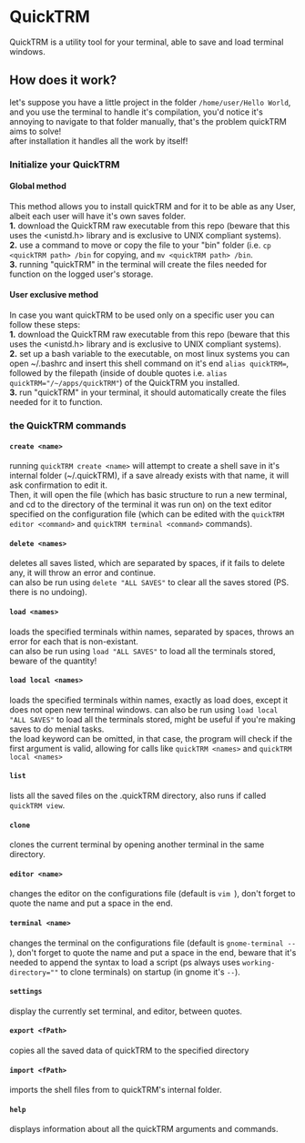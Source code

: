 # QuickTRM
QuickTRM is a utility tool for your terminal, able to save and load terminal windows.

## How does it work?
let's suppose you have a little project in the folder ```/home/user/Hello World```, and you use the terminal to handle it's compilation, you'd notice it's annoying to navigate to that folder manually, that's the problem quickTRM aims to solve!\
after installation it handles all the work by itself!

###  Initialize your QuickTRM
#### Global method
This method allows you to install quickTRM and for it to be able as any User, albeit each user will have it's own saves folder. \
**1.** download the QuickTRM raw executable from this repo (beware that this uses the <unistd.h> library and is exclusive to UNIX compliant systems).\
**2.** use a command to move or copy the file to your "bin" folder (i.e. ```cp <quickTRM path> /bin``` for copying, and ```mv <quickTRM path> /bin```.\
**3.** running "quickTRM" in the terminal will create the files needed for function on the logged user's storage.
#### User exclusive method
In case you want quickTRM to be used only on a specific user you can follow these steps: \
**1.** download the QuickTRM raw executable from this repo (beware that this uses the <unistd.h> library and is exclusive to UNIX compliant systems).\
**2.** set up a bash variable to the executable, on most linux systems you can open ~/.bashrc and insert this shell command on it's end ```alias quickTRM=```, followed by the filepath (inside of double quotes i.e. ```alias quickTRM="/~/apps/quickTRM"```) of the QuickTRM you installed.\
**3.** run "quickTRM" in your terminal, it should automatically create the files needed for it to function.

### the QuickTRM commands

#### ```create <name>```
running ```quickTRM create <name>``` will attempt to create a shell save in it's internal folder (~/.quickTRM), if a save already exists with that name, it will ask confirmation to edit it.\
Then, it will open the file (which has basic structure to run a new terminal, and cd to the directory of the terminal it was run on) on the text editor specified on the configuration file (which can be edited with the ```quickTRM editor <command>``` and ```quickTRM terminal <command>``` commands).

#### ```delete <names>```
deletes all saves listed, which are separated by spaces, if it fails to delete any, it will throw an error and continue. \
can also be run using ```delete "ALL SAVES"``` to clear all the saves stored (PS. there is no undoing).

#### ```load <names>```
loads the specified terminals within names, separated by spaces, throws an error for each that is non-existant. \
can also be run using ```load "ALL SAVES"``` to load all the terminals stored, beware of the quantity! 

#### ```load local <names>```
loads the specified terminals within names, exactly as load does, except it does not open new terminal windows.
can also be run using ```load local "ALL SAVES"``` to load all the terminals stored, might be useful if you're making saves to do menial tasks. \
the load keyword can be omitted, in that case, the program will check if the first argument is valid, allowing for calls like ```quickTRM <names>``` and ```quickTRM local <names>```

#### ```list```
lists all the saved files on the .quickTRM directory, also runs if called ```quickTRM view```.

#### ```clone```
clones the current terminal by opening another terminal in the same directory.

#### ```editor <name>```
changes the editor on the configurations file (default is ```vim ```), don't forget to quote the name and put a space in the end.

#### ```terminal <name>```
changes the terminal on the configurations file (default is ```gnome-terminal -- ```), don't forget to quote the name and put a space in the end, beware that it's needed to append the syntax to load a script (ps always uses ```working-directory=""``` to clone terminals) on startup (in gnome it's ``` -- ```).

#### ```settings```
display the currently set terminal, and editor, between quotes.
#### ```export <fPath>```
copies all the saved data of quickTRM to the specified directory
#### ```import <fPath>```
imports the shell files from <fPath> to quickTRM's internal folder.
#### ```help```
displays information about all the quickTRM arguments and commands.

